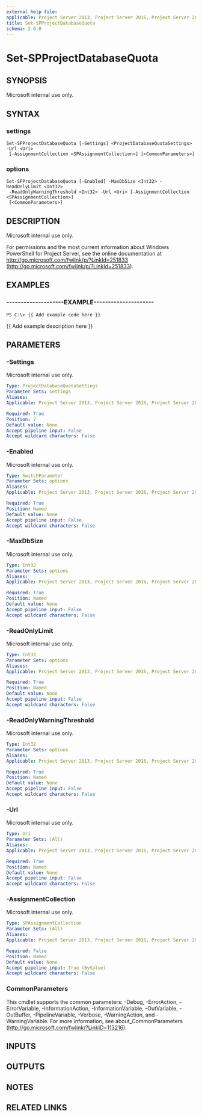 ```yaml
---
external help file: 
applicable: Project Server 2013, Project Server 2016, Project Server 2019
title: Set-SPProjectDatabaseQuota
schema: 2.0.0
---
```


# Set-SPProjectDatabaseQuota

## SYNOPSIS
Microsoft internal use only.

## SYNTAX

### settings
```
Set-SPProjectDatabaseQuota [-Settings] <ProjectDatabaseQuotaSettings> -Url <Uri>
 [-AssignmentCollection <SPAssignmentCollection>] [<CommonParameters>]
```

### options
```
Set-SPProjectDatabaseQuota [-Enabled] -MaxDbSize <Int32> -ReadOnlyLimit <Int32>
 -ReadOnlyWarningThreshold <Int32> -Url <Uri> [-AssignmentCollection <SPAssignmentCollection>]
 [<CommonParameters>]
```

## DESCRIPTION
Microsoft internal use only.

For permissions and the most current information about Windows PowerShell for Project Server, see the online documentation at http://go.microsoft.com/fwlink/p/?LinkId=251833 (http://go.microsoft.com/fwlink/p/?LinkId=251833).


## EXAMPLES

### --------------------EXAMPLE---------------------
```
PS C:\> {{ Add example code here }}
```

{{ Add example description here }}


## PARAMETERS

### -Settings
Microsoft internal use only.

```yaml
Type: ProjectDatabaseQuotaSettings
Parameter Sets: settings
Aliases: 
Applicable: Project Server 2013, Project Server 2016, Project Server 2019

Required: True
Position: 2
Default value: None
Accept pipeline input: False
Accept wildcard characters: False
```

### -Enabled
Microsoft internal use only.

```yaml
Type: SwitchParameter
Parameter Sets: options
Aliases: 
Applicable: Project Server 2013, Project Server 2016, Project Server 2019

Required: True
Position: Named
Default value: None
Accept pipeline input: False
Accept wildcard characters: False
```

### -MaxDbSize
Microsoft internal use only.

```yaml
Type: Int32
Parameter Sets: options
Aliases: 
Applicable: Project Server 2013, Project Server 2016, Project Server 2019

Required: True
Position: Named
Default value: None
Accept pipeline input: False
Accept wildcard characters: False
```

### -ReadOnlyLimit
Microsoft internal use only.

```yaml
Type: Int32
Parameter Sets: options
Aliases: 
Applicable: Project Server 2013, Project Server 2016, Project Server 2019

Required: True
Position: Named
Default value: None
Accept pipeline input: False
Accept wildcard characters: False
```

### -ReadOnlyWarningThreshold
Microsoft internal use only.

```yaml
Type: Int32
Parameter Sets: options
Aliases: 
Applicable: Project Server 2013, Project Server 2016, Project Server 2019

Required: True
Position: Named
Default value: None
Accept pipeline input: False
Accept wildcard characters: False
```

### -Url
Microsoft internal use only.

```yaml
Type: Uri
Parameter Sets: (All)
Aliases: 
Applicable: Project Server 2013, Project Server 2016, Project Server 2019

Required: True
Position: Named
Default value: None
Accept pipeline input: False
Accept wildcard characters: False
```

### -AssignmentCollection
Microsoft internal use only.

```yaml
Type: SPAssignmentCollection
Parameter Sets: (All)
Aliases: 
Applicable: Project Server 2013, Project Server 2016, Project Server 2019

Required: False
Position: Named
Default value: None
Accept pipeline input: True (ByValue)
Accept wildcard characters: False
```

### CommonParameters
This cmdlet supports the common parameters: -Debug, -ErrorAction, -ErrorVariable, -InformationAction, -InformationVariable, -OutVariable, -OutBuffer, -PipelineVariable, -Verbose, -WarningAction, and -WarningVariable. For more information, see about_CommonParameters (http://go.microsoft.com/fwlink/?LinkID=113216).

## INPUTS

## OUTPUTS

## NOTES

## RELATED LINKS
